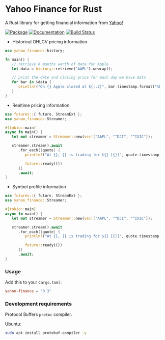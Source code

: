 # Yahoo Finance for Rust

A Rust library for getting financial information from [Yahoo!](https://finance.yahoo.com/)

[![Package][cratesio-image]][cratesio]
[![Documentation][docsrs-image]][docsrs]
[![Build Status][build-image]][build]

[docsrs-image]: https://docs.rs/yahoo-finance/badge.svg
[docsrs]: https://docs.rs/yahoo-finance
[cratesio-image]: https://img.shields.io/crates/v/yahoo-finance.svg
[cratesio]: https://crates.io/crates/yahoo-finance
[build-image]: https://github.com/fbriden/yahoo-finance-rs/workflows/Build/badge.svg
[build]: https://github.com/fbriden/yahoo-finance-rs/actions

- Historical OHLCV pricing information

```rust
use yahoo_finance::history;

fn main() {
   // retrieve 6 months worth of data for Apple
   let data = history::retrieve("AAPL").unwrap();

   // print the date and closing price for each day we have data
   for bar in &data {
      println!("On {} Apple closed at ${:.2}", bar.timestamp.format("%b %e %Y"), bar.close)
   }
}
```

- Realtime pricing information

```rust
use futures::{ future, StreamExt };
use yahoo_finance::Streamer;

#[tokio::main]
async fn main() {
   let mut streamer = Streamer::new(vec!["AAPL", "^DJI", "^IXIC"]);

   streamer.stream().await
      .for_each(|quote| {
         println!("At {}, {} is trading for ${} [{}]", quote.timestamp, quote.symbol, quote.price, quote.volume);

         future::ready(())
      })
      .await;
}
```

- Symbol profile information

```rust
use futures::{ future, StreamExt };
use yahoo_finance::Streamer;

#[tokio::main]
async fn main() {
   let mut streamer = Streamer::new(vec!["AAPL", "^DJI", "^IXIC"]);

   streamer.stream().await
      .for_each(|quote| {
         println!("At {}, {} is trading for ${} [{}]", quote.timestamp, quote.symbol, quote.price, quote.volume);

         future::ready(())
      })
      .await;
}
```

### Usage

Add this to your `Cargo.toml`:

```toml
yahoo-finance = "0.3"
```

### Development requirements

Protocol Buffers `protoc` compiler.

Ubuntu:

```bash
sudo apt install protobuf-compiler -y
```
